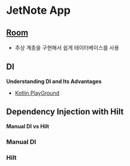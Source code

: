 # JetNote App

## [Room](https://developer.android.com/jetpack/androidx/releases/room?hl=en#groovy)
- 추상 계층을 구현해서 쉽게 테이터베이스를 사용

## DI
**Understanding DI and Its Advantages**
- [Kotlin PlayGround](https://pl.kotl.in/JqiG12TTO)

## Dependency Injection with Hilt
**Manual DI vs Hilt**

### Manual DI

### Hilt
